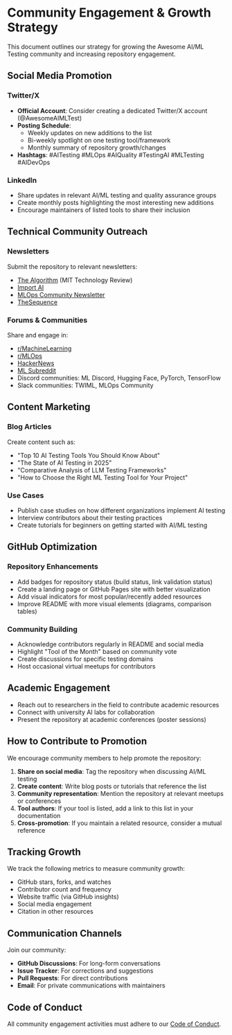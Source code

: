 # Community Engagement & Growth Strategy

This document outlines our strategy for growing the Awesome AI/ML Testing community and increasing repository engagement.

## Social Media Promotion

### Twitter/X

- **Official Account**: Consider creating a dedicated Twitter/X account (@AwesomeAIMLTest)
- **Posting Schedule**:
  - Weekly updates on new additions to the list
  - Bi-weekly spotlight on one testing tool/framework
  - Monthly summary of repository growth/changes
- **Hashtags**: #AITesting #MLOps #AIQuality #TestingAI #MLTesting #AIDevOps

### LinkedIn

- Share updates in relevant AI/ML testing and quality assurance groups
- Create monthly posts highlighting the most interesting new additions
- Encourage maintainers of listed tools to share their inclusion

## Technical Community Outreach

### Newsletters

Submit the repository to relevant newsletters:
- [The Algorithm](https://www.technologyreview.com/newsletters/) (MIT Technology Review)
- [Import AI](https://jack-clark.net/import-ai/) 
- [MLOps Community Newsletter](https://mlops.community/newsletter/)
- [TheSequence](https://thesequence.ai/)

### Forums & Communities

Share and engage in:
- [r/MachineLearning](https://www.reddit.com/r/MachineLearning)
- [r/MLOps](https://www.reddit.com/r/MLOps) 
- [HackerNews](https://news.ycombinator.com/)
- [ML Subreddit](https://www.reddit.com/r/learnmachinelearning)
- Discord communities: ML Discord, Hugging Face, PyTorch, TensorFlow
- Slack communities: TWIML, MLOps Community

## Content Marketing

### Blog Articles

Create content such as:
- "Top 10 AI Testing Tools You Should Know About"
- "The State of AI Testing in 2025"
- "Comparative Analysis of LLM Testing Frameworks"
- "How to Choose the Right ML Testing Tool for Your Project"

### Use Cases

- Publish case studies on how different organizations implement AI testing
- Interview contributors about their testing practices
- Create tutorials for beginners on getting started with AI/ML testing

## GitHub Optimization

### Repository Enhancements

- Add badges for repository status (build status, link validation status)
- Create a landing page or GitHub Pages site with better visualization
- Add visual indicators for most popular/recently added resources
- Improve README with more visual elements (diagrams, comparison tables)

### Community Building

- Acknowledge contributors regularly in README and social media
- Highlight "Tool of the Month" based on community vote
- Create discussions for specific testing domains
- Host occasional virtual meetups for contributors

## Academic Engagement

- Reach out to researchers in the field to contribute academic resources
- Connect with university AI labs for collaboration
- Present the repository at academic conferences (poster sessions)

## How to Contribute to Promotion

We encourage community members to help promote the repository:

1. **Share on social media**: Tag the repository when discussing AI/ML testing
2. **Create content**: Write blog posts or tutorials that reference the list
3. **Community representation**: Mention the repository at relevant meetups or conferences
4. **Tool authors**: If your tool is listed, add a link to this list in your documentation
5. **Cross-promotion**: If you maintain a related resource, consider a mutual reference

## Tracking Growth

We track the following metrics to measure community growth:

- GitHub stars, forks, and watches
- Contributor count and frequency
- Website traffic (via GitHub insights)
- Social media engagement
- Citation in other resources

## Communication Channels

Join our community:

- **GitHub Discussions**: For long-form conversations
- **Issue Tracker**: For corrections and suggestions
- **Pull Requests**: For direct contributions
- **Email**: For private communications with maintainers

## Code of Conduct

All community engagement activities must adhere to our [Code of Conduct](CODE_OF_CONDUCT.md).
